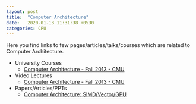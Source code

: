 ```yaml
---
layout: post
title:  "Computer Architecture"
date:   2020-01-13 11:31:38 +0530
categories: CPU
---
```


Here you find links to few pages/articles/talks/courses which are related to Computer Architecture.

* University Courses
  * [Computer Architecture - Fall 2013 - CMU][1]
* Video Lectures
  * [Computer Architecture - Fall 2013 - CMU][2]
* Papers/Articles/PPTs
  * [Computer Architecture: SIMD/Vector/GPU][3]

[1]: https://www.archive.ece.cmu.edu/~ece740/f13/doku.php
[2]: https://www.youtube.com/playlist?list=PL5PHm2jkkXmidJOd59REog9jDnPDTG6IJ
[3]: https://www.archive.ece.cmu.edu/~ece740/f13/lib/exe/fetch.php?media=seth-740-fall13-module5.1-simd-vector-gpu.pdf
